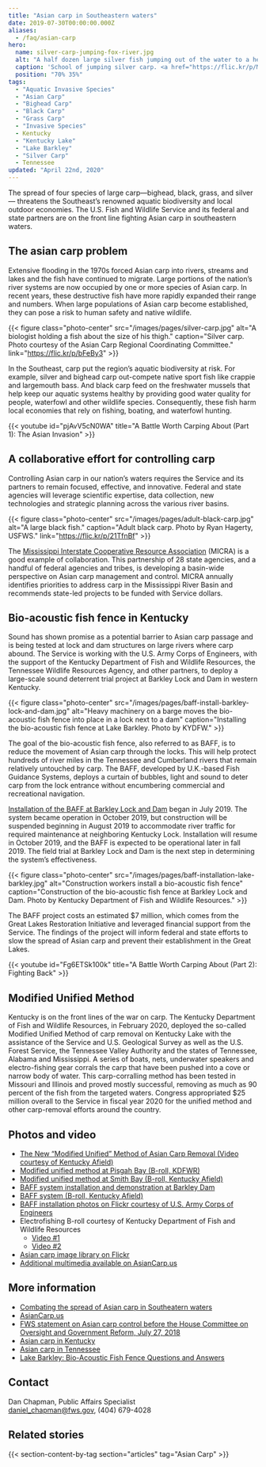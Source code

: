 ```yaml
---
title: "Asian carp in Southeastern waters"
date: 2019-07-30T00:00:00.000Z
aliases:
  - /faq/asian-carp
hero:
  name: silver-carp-jumping-fox-river.jpg
  alt: "A half dozen large silver fish jumping out of the water to a height of six feet."
  caption: 'School of jumping silver carp. <a href="https://flic.kr/p/MFyYsU">Photo</a> by Ryan Hagerty, USFWS.'
  position: "70% 35%"
tags:
  - "Aquatic Invasive Species"
  - "Asian Carp"
  - "Bighead Carp"
  - "Black Carp"
  - "Grass Carp"
  - "Invasive Species"
  - Kentucky
  - "Kentucky Lake"
  - "Lake Barkley"
  - "Silver Carp"
  - Tennessee
updated: "April 22nd, 2020"
---
```


The spread of four species of large carp—bighead, black, grass, and silver— threatens the Southeast’s renowned aquatic biodiversity and local outdoor economies. The U.S. Fish and Wildlife Service and its federal and state partners are on the front line fighting Asian carp in southeastern waters.

## The asian carp problem

Extensive flooding in the 1970s forced Asian carp into rivers, streams and lakes and the fish have continued to migrate. Large portions of the nation’s river systems are now occupied by one or more species of Asian carp. In recent years, these destructive fish have more rapidly expanded their range and numbers. When large populations of Asian carp become established, they can pose a risk to human safety and native wildlife.

{{< figure class="photo-center" src="/images/pages/silver-carp.jpg" alt="A biologist holding a fish about the size of his thigh." caption="Silver carp. Photo courtesy of the Asian Carp Regional Coordinating Committee." link="https://flic.kr/p/bFeBy3" >}}

In the Southeast, carp put the region’s aquatic biodiversity at risk. For example, silver and bighead carp out-compete native sport fish like crappie and largemouth bass. And black carp feed on the freshwater mussels that help keep our aquatic systems healthy by providing good water quality for people, waterfowl and other wildlife species. Consequently, these fish harm local economies that rely on fishing, boating, and waterfowl hunting.

{{< youtube id="pjAvV5cN0WA" title="A Battle Worth Carping About (Part 1): The Asian Invasion" >}}

## A collaborative effort for controlling carp

Controlling Asian carp in our nation’s waters requires the Service and its partners to remain focused, effective, and innovative. Federal and state agencies will leverage scientific expertise, data collection, new technologies and strategic planning across the various river basins.

{{< figure class="photo-center" src="/images/pages/adult-black-carp.jpg" alt="A large black fish." caption="Adult black carp. Photo by Ryan Hagerty, USFWS." link="https://flic.kr/p/21TfnBf" >}}

The [Mississippi Interstate Cooperative Resource Association](http://www.micrarivers.org/asiancarp/) (MICRA) is a good example of collaboration. This partnership of 28 state agencies, and a handful of federal agencies and tribes, is developing a basin-wide perspective on Asian carp management and control. MICRA annually identifies priorities to address carp in the Mississippi River Basin and recommends state-led projects to be funded with Service dollars.

## Bio-acoustic fish fence in Kentucky

Sound has shown promise as a potential barrier to Asian carp passage and is being tested at lock and dam structures on large rivers where carp abound. The Service is working with the U.S. Army Corps of Engineers, with the support of the Kentucky Department of Fish and Wildlife Resources, the Tennessee Wildlife Resources Agency, and other partners, to deploy a large-scale sound deterrent trial project at Barkley Lock and Dam in western Kentucky.

{{< figure class="photo-center" src="/images/pages/baff-install-barkley-lock-and-dam.jpg" alt="Heavy machinery on a barge moves the bio-acoustic fish fence into place in a lock next to a dam" caption="Installing the bio-acoustic fish fence at Lake Barkley. Photo by KYDFW." >}}

The goal of the bio-acoustic fish fence, also referred to as BAFF, is to reduce the movement of Asian carp through the locks. This will help protect hundreds of river miles in the Tennessee and Cumberland rivers that remain relatively untouched by carp. The BAFF, developed by U.K.-based Fish Guidance Systems, deploys a curtain of bubbles, light and sound to deter carp from the lock entrance without encumbering commercial and recreational navigation.

[Installation of the BAFF at Barkley Lock and Dam](https://fileshare.fws.gov/?linkid=KZi4zr6VWWXDOaOq0fT0lJF/ZlEhHYre8YDODS6ncAGbVD1e/QKTpw) began in July 2019. The system became operation in October 2019, but construction will be suspended beginning in August 2019 to accommodate river traffic for required maintenance at neighboring Kentucky Lock. Installation will resume in October 2019, and the BAFF is expected to be operational later in fall 2019. The field trial at Barkley Lock and Dam is the next step in determining the system’s effectiveness.

{{< figure class="photo-center" src="/images/pages/baff-installation-lake-barkley.jpg" alt="Construction workers install a bio-acoustic fish fence" caption="Construction of the bio-acoustic fish fence at Barkley Lock and Dam. Photo by Kentucky Department of Fish and Wildlife Resources." >}}

The BAFF project costs an estimated $7 million, which comes from the Great Lakes Restoration Initiative and leveraged financial support from the Service. The findings of the project will inform federal and state efforts to slow the spread of Asian carp and prevent their establishment in the Great Lakes.

{{< youtube id="Fg6ETSk100k" title="A Battle Worth Carping About (Part 2): Fighting Back" >}}

## Modified Unified Method

Kentucky is on the front lines of the war on carp. The Kentucky Department of Fish and Wildlife Resources, in February 2020, deployed the so-called Modified Unified Method of carp removal on Kentucky Lake with the assistance of the Service and U.S. Geological Survey as well as the U.S. Forest Service, the Tennessee Valley Authority and the states of Tennessee, Alabama and Mississippi. A series of boats, nets, underwater speakers and electro-fishing gear corrals the carp that have been pushed into a cove or narrow body of water. This carp-corralling method has been tested in Missouri and Illinois and proved mostly successful, removing as much as 90 percent of the fish from the targeted waters. Congress appropriated $25 million overall to the Service in fiscal year 2020 for the unified method and other carp-removal efforts around the country.

## Photos and video

- [The New “Modified Unified” Method of Asian Carp Removal (Video courtesy of Kentucky Afield)](https://www.youtube.com/watch?v=dMyK0QDoREU)
- [Modified unified method at Pisgah Bay (B-roll, KDFWR)](https://fileshare.fws.gov/?linkid=KZi4zr6VWWWSlm9SBeIBmZCOZq/wqYbX8YDODS6ncAGbVD1e4BVBKw)
- [Modified unified method at Smith Bay (B-roll, Kentucky Afield)](https://fileshare.fws.gov/?linkid=KZi4zr6VWWWS6KhWXl9+mIIzJgxaiVhb8YDODS6ncAGbVD1ebUtwjg)
- [BAFF system installation and demonstration at Barkley Dam](/data/BAFF-Barkley-event.zip)
- [BAFF system (B-roll, Kentucky Afield)](https://fileshare.fws.gov/?linkid=KZi4zr6VWWXDOaOq0fT0lJF/ZlEhHYre8YDODS6ncAGbVD1e/QKTpw)
- [BAFF installation photos on Flickr courtesy of U.S. Army Corps of Engineers](https://www.flickr.com/photos/nashvillecorps/albums/72157710050493202)
- Electrofishing B-roll courtesy of Kentucky Department of Fish and Wildlife Resources
  - [Video #1](https://fileshare.fws.gov/?linkid=KZi4zr6VWWUk+CBv/DQHkr9X+ERn/NH+8YDODS6ncAGbVD1ejEzMGA)
  - [Video #2](https://fileshare.fws.gov/?linkid=KZi4zr6VWWUWWiwXeHW3m4UVVqo/SBV28YDODS6ncAGbVD1eM5FtjQ)
- [Asian carp image library on Flickr](https://www.flickr.com/photos/acrcc/)
- [Additional multimedia available on AsianCarp.us](https://www.asiancarp.us/PhotosVideos.html)

## More information

- [Combating the spread of Asian carp in Southeatern waters](/pdf/fact-sheet/combating-the-spread-of-asian-carp-in-southeastern-waters.pdf)
- [AsianCarp.us](http://asiancarp.us/)
- [FWS statement on Asian carp control before the House Committee on Oversight and Government Reform, July 27, 2018](https://www.fws.gov/laws/Testimony/docs/72718-Brown-HOGR-Asian-Carp-Field-Hearing.pdf)
- [Asian carp in Kentucky](https://fw.ky.gov/Fish/Pages/Asian-Carp-Information.aspx)
- [Asian carp in Tennessee](https://www.tn.gov/twra/wildlife/fish/asian-carp.html)
- [Lake Barkley: Bio-Acoustic Fish Fence Questions and Answers](/pdf/questions-and-answers/lake-barkley-bio-acoustic-fish-fence.pdf)

## Contact

Dan Chapman, Public Affairs Specialist  
[daniel_chapman@fws.gov](mailto:daniel_chapman@fws.gov), (404) 679-4028

## Related stories

{{< section-content-by-tag section="articles" tag="Asian Carp" >}}
